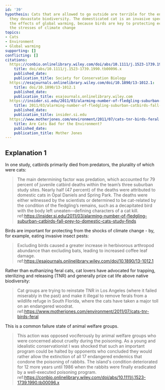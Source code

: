 ```yaml
---
id: '39'
hypothesis: Cats that are allowed to go outside are terrible for the environment;
  they devastate biodiversity. The domesticated cat is an invasive species that increases
  the effects of global warming, because birds are key to protecting ecosystems from
  the stresses of climate change
topics:
- Cats
- Environment
- Global warming
supporting: []
conflicting: []
citations:
  https://conbio.onlinelibrary.wiley.com/doi/abs/10.1111/j.1523-1739.1990.tb00096.x:
    title: doi/abs/10.1111/j.1523-1739.1990.tb00096.x
    published_date: 
    publication_title: Society for Conservation Biology
  https://esajournals.onlinelibrary.wiley.com/doi/10.1890/13-1012.1:
    title: doi/10.1890/13-1012.1
    published_date: 
    publication_title: esajournals.onlinelibrary.wiley.com
  https://insider.si.edu/2011/03/alarming-number-of-fledgling-suburban-catbirds-fall-prey-to-domestic-cats-study-finds:
    title: 2011/03/alarming-number-of-fledgling-suburban-catbirds-fall-prey-to-domestic-cats-study-finds
    published_date: 
    publication_title: insider.si.edu
  https://www.motherjones.com/environment/2011/07/cats-tnr-birds-feral:
    title: Are Cats Bad for the Environment?
    published_date: 
    publication_title: Mother Jones
---
```

## Explanation 1

In one study, catbirds primarily died from predators, the plurality of which were cats:

> The main determining factor was predation, which accounted for 79 percent of juvenile catbird deaths within the team’s three suburban study sites. Nearly half (47 percent) of the deaths were attributed to domestic cats in Opal Daniels and Spring Park. The deaths were either witnessed by the scientists or determined to be cat-related by the condition of the fledgling’s remains, such as a decapitated bird with the body left uneaten—defining characters of a cat kill.
> ref:https://insider.si.edu/2011/03/alarming-number-of-fledgling-suburban-catbirds-fall-prey-to-domestic-cats-study-finds

Birds are important for protecting from the shocks of climate change - by, for example, eating invasive insect pests:

> Excluding birds caused a greater increase in herbivorous arthropod abundance than excluding bats, leading to increased coffee leaf damage.
> ref:https://esajournals.onlinelibrary.wiley.com/doi/10.1890/13-1012.1

Rather than euthanizing feral cats, cat lovers have advocated for trapping, sterilizing and releasing (TNR) and generally prize cat life above native biodiversity:

> Cat groups are trying to reinstate TNR in Los Angeles (where it failed miserably in the past) and make it illegal to remove ferals from a wildlife refuge in South Florida, where the cats have taken a major toll on an endangered woodrat.
> ref:https://www.motherjones.com/environment/2011/07/cats-tnr-birds-feral

This is a common failure state of animal welfare groups.

> This action was opposed vociferously by animal welfare groups who were concerned about cruelty during the poisoning. As a young and idealistic conservationist I was shocked that such an important program could be halted by opponents who concluded they would rather allow the extinction of all 17 endangered endemics that condone the poisoning of rabbits. The island's condition deteriorated for 12 more years until 1986 when the rabbits were finally eradicated by a well-executed poisoning program.
> ref:https://conbio.onlinelibrary.wiley.com/doi/abs/10.1111/j.1523-1739.1990.tb00096.x
